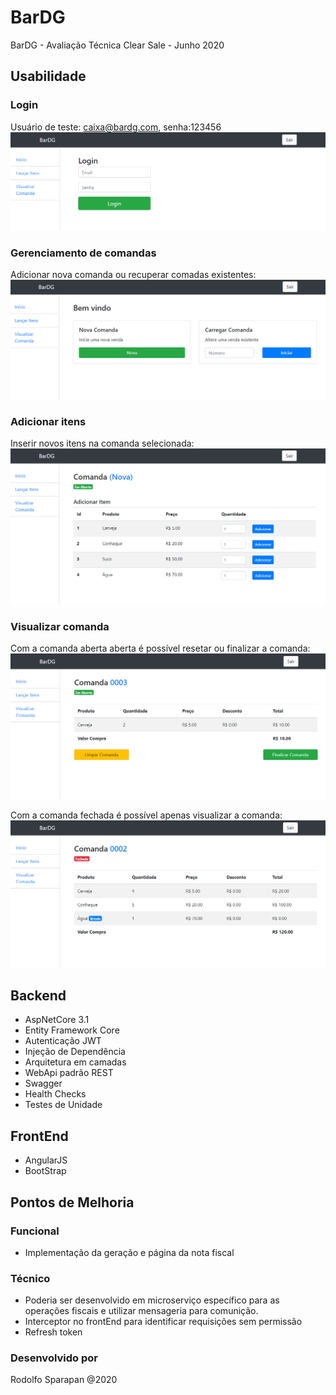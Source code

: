 # BarDG
BarDG - Avaliação Técnica Clear Sale - Junho 2020

## Usabilidade

### Login

Usuário de teste: caixa@bardg.com, senha:123456
![alt text](https://github.com/rodolfosparapan/BarDG/blob/dev/src/BarDG.UI/app/assets/login.png)

### Gerenciamento de comandas

Adicionar nova comanda ou recuperar comadas existentes:
![alt text](https://github.com/rodolfosparapan/BarDG/blob/dev/src/BarDG.UI/app/assets/inserir-comanda.png)

### Adicionar itens

Inserir novos itens na comanda selecionada:
![alt text](https://github.com/rodolfosparapan/BarDG/blob/dev/src/BarDG.UI/app/assets/adicionar-itens.png)

### Visualizar comanda

Com a comanda aberta aberta é possível resetar ou finalizar a comanda:
![alt text](https://github.com/rodolfosparapan/BarDG/blob/dev/src/BarDG.UI/app/assets/visualizar-comanda-aberta.png)

Com a comanda fechada é possível apenas visualizar a comanda:
![alt text](https://github.com/rodolfosparapan/BarDG/blob/dev/src/BarDG.UI/app/assets/visualizar-comanda.png)

## Backend

- AspNetCore 3.1
- Entity Framework Core
- Autenticação JWT
- Injeção de Dependência
- Arquitetura em camadas
- WebApi padrão REST
- Swagger
- Health Checks
- Testes de Unidade

## FrontEnd

- AngularJS
- BootStrap

## Pontos de Melhoria

### Funcional
- Implementação da geração e página da nota fiscal

### Técnico
- Poderia ser desenvolvido em microserviço específico para as operações fiscais e utilizar mensageria para comunição.
- Interceptor no frontEnd para identificar requisições sem permissão
- Refresh token

### Desenvolvido por
Rodolfo Sparapan @2020